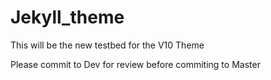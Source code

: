 # Jekyll_theme



This will be the new testbed for the V10 Theme

Please commit to Dev for review before commiting to Master
